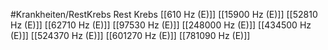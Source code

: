 #Krankheiten/RestKrebs
Rest Krebs
[[610 Hz (E)]]
[[15900 Hz (E)]]
[[52810 Hz (E)]]
[[62710 Hz (E)]]
[[97530 Hz (E)]]
[[248000 Hz (E)]]
[[434500 Hz (E)]]
[[524370 Hz (E)]]
[[601270 Hz (E)]]
[[781090 Hz (E)]]
